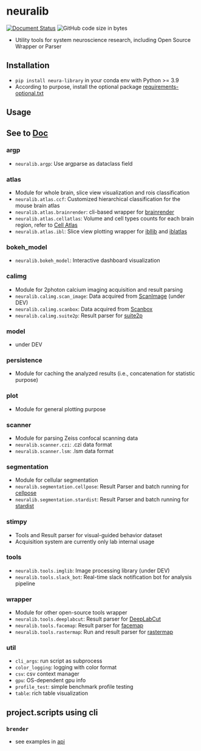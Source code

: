 
# neuralib

[![Document Status](https://readthedocs.org/projects/neuralib/badge/?version=latest)](https://neuralib.readthedocs.io/en/latest/index.html)
![GitHub code size in bytes](https://img.shields.io/github/languages/code-size/ytsimon2004/neuralib)

- Utility tools for system neuroscience research, including Open Source Wrapper or Parser

## Installation

- `pip install neura-library` in your conda env with Python >= 3.9
- According to purpose, install the optional package [requirements-optional.txt](requirements-optional.txt)

## Usage

## See to [Doc](https://neuralib.readthedocs.io/en/latest/index.html)

### argp

- `neuralib.argp`: Use argparse as dataclass field

### atlas

- Module for whole brain, slice view visualization and rois classification
- `neuralib.atlas.ccf`: Customized hierarchical classification for the mouse brain atlas
- `neuralib.atlas.brainrender`: cli-based wrapper for [brainrender](https://github.com/brainglobe/brainrender)
- `neuralib.atlas.cellatlas`: Volume and cell types counts for each brain region, refer
  to [Cell Atlas](https://portal.bluebrain.epfl.ch/resources/models/cell-atlas/)
- `neuralib.atlas.ibl`: Slice view plotting wrapper
  for [ibllib](https://github.com/int-brain-lab/ibllib?tab=readme-ov-file)
  and [iblatlas](https://int-brain-lab.github.io/iblenv/_autosummary/ibllib.atlas.html)

### bokeh_model

- `neuralib.bokeh_model`: Interactive dashboard visualization

### calimg

- Module for 2photon calcium imaging acquisition and result parsing
- `neuralib.calimg.scan_image`: Data acquired from [ScanImage](https://www.mbfbioscience.com/products/scanimage/) (under
  DEV)
- `neuralib.calimg.scanbox`: Data acquired from [Scanbox](https://scanbox.org/tag/two-photon/)
- `neuralib.calimg.suite2p`:  Result parser for [suite2p](https://github.com/MouseLand/suite2p)

### model

- under DEV

### persistence

- Module for caching the analyzed results (i.e., concatenation for statistic purpose)

### plot

- Module for general plotting purpose

### scanner

- Module for parsing Zeiss confocal scanning data
- `neuralib.scanner.czi`: .czi data format
- `neuralib.scanner.lsm`: .lsm data format

### segmentation

- Module for cellular segmentation
- `neuralib.segmentation.cellpose`: Result Parser and batch running
  for [cellpose](https://github.com/MouseLand/cellpose)
- `neuralib.segmentation.stardist`: Result Parser and batch running for [stardist](https://github.com/stardist/stardist)

### stimpy

- Tools and Result parser for visual-guided behavior dataset
- Acquisition system are currently only lab internal usage

### tools

- `neuralib.tools.imglib`: Image processing library (under DEV)
- `neuralib.tools.slack_bot`: Real-time slack notification bot for analysis pipeline

### wrapper

- Module for other open-source tools wrapper
- `neuralib.tools.deeplabcut`: Result parser for [DeepLabCut](https://github.com/DeepLabCut/DeepLabCut)
- `neuralib.tools.facemap`: Result parser for [facemap](https://github.com/MouseLand/facemap)
- `neuralib.tools.rastermap`: Run and result parser for [rastermap](https://github.com/MouseLand/rastermap)

### util

- `cli_args`: run script as subprocess
- `color_logging`: logging with color format
- `csv`: csv context manager
- `gpu`: OS-dependent gpu info
- `profile_test`: simple benchmark profile testing
- `table`: rich table visualization

## project.scripts using cli

### `brender`

- see examples in [api](https://neuralib.readthedocs.io/en/latest/api/neuralib.atlas.brainrender.html)


